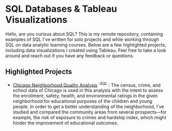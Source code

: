 # SQL Databases & Tableau Visualizations 

Hello, are you curious about SQL? This is my remote repository, containing examples of SQL I've written for solo projects and while working through SQL on data analytic learning courses. Below are a few highlighted projects, including data visualizations I created using Tableau. Feel free to take a look around and reach out if you have any feedback or questions.  

## Highlighted Projects
- [Chicago Neighborhood Quality Analysis](https://github.com/LyKenn-DS/SQL-portfolio/blob/e76df2dc742ff397195fc250c860426ba567fdd2/Chicago%20Neighborhood%20Quality%20Analysis)<sup> *-SQL* </sup> : The census, crime, and school data of Chicago is used in this analysis with the intent to assess the enrollment, safety, health, and environmental ratings in the given neighborhood for educational purposes of the children and young people. In order to get a better understanding of the neighborhood, I've studied and compared the community areas from several prospects—for example, the risk of exposure to crimes and hardship index, which might hinder the improvement of educational outcomes.         
